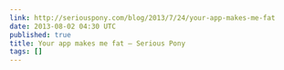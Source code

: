 ```yaml
---
link: http://seriouspony.com/blog/2013/7/24/your-app-makes-me-fat
date: 2013-08-02 04:30 UTC
published: true
title: Your app makes me fat — Serious Pony
tags: []
---
```



